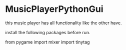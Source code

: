 # MusicPlayerPythonGui
this music player has all functionality like the other have.

install the following packages before run.

from pygame import mixer
import tinytag
